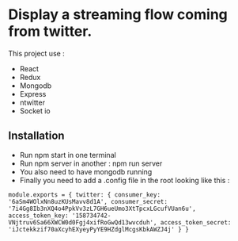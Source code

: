 # Display a streaming flow coming from twitter.

This project use :
- React
- Redux
- Mongodb
- Express
- ntwitter
- Socket io

## Installation

- Run npm start in one terminal
- Run npm server in another : npm run server
- You also need to have mongodb running
- Finally you need to add a .config file in the root looking like this :

`
module.exports = {
    twitter: {
        consumer_key: '6aSm4WOlxNn8uzKUsMavv8d1A',
        consumer_secret: '7i4Gg8Ib3nXQ4o4PpkVv3zL7GH6ueUmo3XtTpcxLGcufVUan6u',
        access_token_key: '158734742-VNjtruv6Sa66XWCW0d0Fgj4xifRoGwQd13wvcduh',
        access_token_secret: 'iJctekkzif70aXcyhEXyeyPyYE9HZdglMcgsKbkAWZJ4j'
    }
}
`